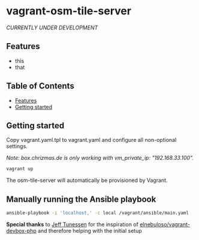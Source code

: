 # vagrant-osm-tile-server

*CURRENTLY UNDER DEVELOPMENT*

## Features

- this
- that

## Table of Contents

- [Features](#features)
- [Getting started](#getting-started)

## Getting started

Copy vagrant.yaml.tpl to vagrant.yaml and configure all non-optional settings.

*Note: box.chrizmas.de is only working with vm_private_ip: "192.168.33.100".*

```bash
vagrant up
```

The osm-tile-server will automatically be provisioned by Vagrant.

## Manually running the Ansible playbook

```bash
ansible-playbook -i 'localhost,' -c local /vagrant/ansible/main.yaml
```

**Special thanks** to [Jeff Tunessen](https://github.com/elnebuloso) for the inspiration of [elnebuloso/vagrant-devbox-php](https://github.com/elnebuloso/vagrant-devbox-php) and therefore helping with the initial setup
